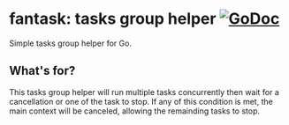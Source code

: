 # fantask: tasks group helper [![GoDoc][godoc-badge]][godoc-url]

Simple tasks group helper for Go.

## What's for?

This tasks group helper will run multiple tasks concurrently then wait for a
cancellation or one of the task to stop. If any of this condition is met,
the main context will be canceled, allowing the remainding tasks to stop.

[godoc-badge]: https://godoc.org/github.com/vbatoufflet/fantask?status.svg
[godoc-url]: https://godoc.org/github.com/vbatoufflet/fantask
